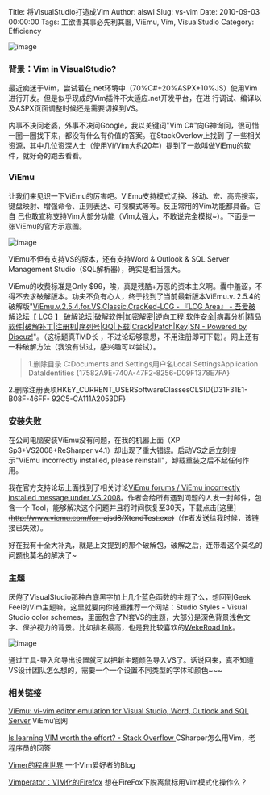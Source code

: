 Title: 将VisualStudio打造成Vim
Author: alswl
Slug: vs-vim
Date: 2010-09-03 00:00:00
Tags: 工欲善其事必先利其器, ViEmu, Vim, VisualStudio
Category: Efficiency

![image](http://upload-log4d.qiniudn.com/2010/09/ViEmu.jpg)

### 背景：Vim in VisualStudio?

最近痴迷于Vim，尝试着在.net环境中（70%C#+20%ASPX+10%JS）使用Vim进行开发。但是似乎现成的Vim插件不太适应.net开发平台，在进
行调试、编译以及ASPX页面调整时候还是需要切换到VS。

内事不决问老婆，外事不决问Google，我以关键词"Vim C#"向G神询问，很可惜一圈一圈找下来，都没有什么有价值的答案。在StackOverlow上找到
了一些相关资源，其中几位资深人士（使用Vi/Vim大约20年）提到了一款叫做ViEmu的软件，就好奇的跑去看看。

### ViEmu

让我们来见识一下ViEmu的厉害吧。ViEmu支持模式切换、移动、宏、高亮搜索，键盘映射、增强命令、正则表达、可视模式等等。反正常用的Vim功能都具备。它自
己也敢宣称支持Vim大部分功能（Vim太强大，不敢说完全模拟~）。下面是一张ViEmu的官方示意图。

![image](http://upload-log4d.qiniudn.com/2010/09/viemu-movie.gif)

ViEmu不但有支持VS的版本，还有支持Word & Outlook & SQL Server Management
Studio（SQL解析器），确实是相当强大。

ViEmu的收费标准是Only $99，唉，真是残酷+万恶的资本主义啊。囊中羞涩，不得不去求破解版本。功夫不负有心人，终于找到了当前最新版本ViEmu.v.
2.5.4的破解版"[ViEmu.v.2.5.4.for.VS.Classic.CracKed-LCG - 『LCG Area』 - 吾爱破解论坛【 LCG
】 破解论坛|破解软件|加密解密|逆向工程|软件安全|病毒分析|精品软件|破解补丁|注册机|序列号|QQ|下载|Crack|Patch|Key|SN -
Powered by Discuz!](http://www.52pojie.cn/viewthread.php?tid=59277)"。（这标题真TMD长
，不过论坛够意思，不用注册即可下载）。网上还有一种破解方法（我没有试过，感兴趣可以尝试）。

> 1.删除目录 C:Documents and Settings用户名Local SettingsApplication DataIdentities
{17582A9E-740A-47F2-8256-D09F1378E7FA}

2.删除注册表项HKEY_CURRENT_USERSoftwareClassesCLSID{D31F31E1-B08F-46FF-
92C5-CA111A2053DF}

### 安装失败

在公司电脑安装ViEmu没有问题，在我的机器上面（XP Sp3+VS2008+ReSharper
v4.1）却出现了重大错误。启动VS之后立刻提示"ViEmu incorrectly installed, please
reinstall"，卸载重装之后不起任何作用。

我在官方支持论坛上面找到了相关讨论[ViEmu forums / ViEmu incorrectly installed message under VS 
2008](http://www.viemu.com/forums/viewtopic.php?id=395)。作者会给所有遇到问题的人发一封邮件，包含一个
Tool，能够解决这个问题并且将时间恢复至30天，<strike>下载点击[这里](http://www.viemu.com/for-
ajsd8/XtendTest.exe)</strike>（作者发送给我时候，该链接已失效）。

好在我有十全大补丸，就是上文提到的那个破解包，破解之后，连带着这个莫名的问题也莫名的解决了~

### 主题

厌倦了VisualStudio那种白底黑字加上几个蓝色函数的主题了么，想回到Geek Feel的Vim主题嘛，这里就要向你隆重推荐一个网站：Studio
Styles - Visual Studio color
schemes，里面包含了N套VS的主题，大部分是深色背景浅色文字、保护视力的背景。比如排名最高，也是我比较喜欢的[WekeRoad
Ink](http://studiostyles.info/schemes/wekeroad-ink)。

![image](http://upload-log4d.qiniudn.com/2010/09/WekeRoad_Ink.jpg)

通过工具-导入和导出设置就可以把新主题颜色导入VS了。话说回来，真不知道VS设计团队怎么想的，需要一个一个设置不同类型的字体和颜色~~~

### 相关链接

[ViEmu: vi-vim editor emulation for Visual Studio, Word, Outlook and SQL
Server](http://www.viemu.com/) ViEmu官网

[Is learning VIM worth the effort? - Stack Overflow
](http://stackoverflow.com/questions/597077/is-learning-vim-worth-the-effort)
CSharper怎么用Vim，老程序员的回答

[Vimer的程序世界](http://www.vimer.cn/) 一个Vim爱好者的Blog

[Vimperator：VIM化的Firefox](http://xbeta.info/vimperator.htm)
想在FireFox下脱离鼠标用Vim模式化操作么？

